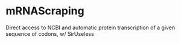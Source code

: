 # mRNAScraping
Direct access to NCBI and automatic protein transcription of a given sequence of codons, w/ SirUseless
